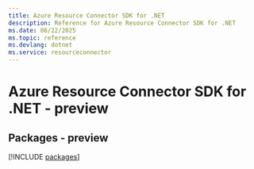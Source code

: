 ```yaml
---
title: Azure Resource Connector SDK for .NET
description: Reference for Azure Resource Connector SDK for .NET
ms.date: 08/22/2025
ms.topic: reference
ms.devlang: dotnet
ms.service: resourceconnector
---
```

# Azure Resource Connector SDK for .NET - preview
## Packages - preview
[!INCLUDE [packages](resource-connector-index.md)]